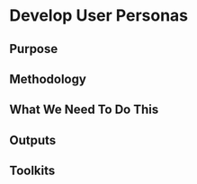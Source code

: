# Develop User Personas

## Purpose

## Methodology

## What We Need To Do This

## Outputs

## Toolkits

##
